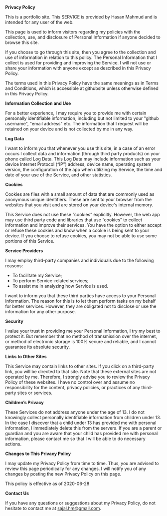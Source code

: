 **Privacy Policy**

This is a portfolio site. This SERVICE is provided by Hasan Mahmud and is intended for any user of the web.

This page is used to inform visitors regarding my policies with the collection, use, and disclosure of Personal Information if anyone decided to browse this site.

If you choose to go through this site, then you agree to the collection and use of information in relation to this policy. The Personal Information that I collect is used for providing and improving the Service. I will not use or share your information with anyone except as described in this Privacy Policy.

The terms used in this Privacy Policy have the same meanings as in  Terms and Conditions, which is accessible at githubsite unless otherwise defined in this Privacy Policy.

**Information Collection and Use**

For a better experience, I may require you to provide me with certain personally identifiable information, including but not limited to your "github username", "email address" etc. The information that I request will be retained on your device and is not collected by me in any way.

**Log Data**

I want to inform you that whenever you use this site, in a case of an error occurs I collect data and information (through third party products) on your phone called Log Data. This Log Data may include information such as your device Internet Protocol (“IP”) address, device name, operating system version, the configuration of the app when utilizing my Service, the time and date of your use of the Service, and other statistics.

**Cookies**

Cookies are files with a small amount of data that are commonly used as anonymous unique identifiers. These are sent to your browser from the websites that you visit and are stored on your device's internal memory.

This Service does not use these “cookies” explicitly. However, the web app may use third party code and libraries that use “cookies” to collect information and improve their services. You have the option to either accept or refuse these cookies and know when a cookie is being sent to your device. If you choose to refuse cookies, you may not be able to use some portions of this Service.

**Service Providers**

I may employ third-party companies and individuals due to the following reasons:

*   To facilitate my Service;
*   To perform Service-related services;
*   To assist me in analyzing how Service is used.

I want to inform you that these third parties have access to your Personal Information. The reason for this is to let them perform tasks on my behalf for better services. However, they are obligated not to disclose or use the information for any other purpose.

**Security**

I value your trust in providing me your Personal Information, I try my best to protect it. But remember that no method of transmission over the internet, or method of electronic storage is 100% secure and reliable, and I cannot guarantee its absolute security.

**Links to Other Sites**

This Service may contain links to other sites. If you click on a third-party link, you will be directed to that site. Note that these external sites are not operated by me. Therefore, I strongly advise you to review the Privacy Policy of these websites. I have no control over and assume no responsibility for the content, privacy policies, or practices of any third-party sites or services.

**Children’s Privacy**

These Services do not address anyone under the age of 13. I do not knowingly collect personally identifiable information from children under 13. In the case I discover that a child under 13 has provided me with personal information, I immediately delete this from the servers. If you are a parent or guardian and you are aware that your child has provided me with personal information, please contact me so that I will be able to do necessary actions.

**Changes to This Privacy Policy**

I may update my Privacy Policy from time to time. Thus, you are advised to review this page periodically for any changes. I will notify you of any changes by posting the new Privacy Policy on this page.

This policy is effective as of 2020-06-28

**Contact Us**

If you have any questions or suggestions about my Privacy Policy, do not hesitate to contact me at sajal.hm@gmail.com.